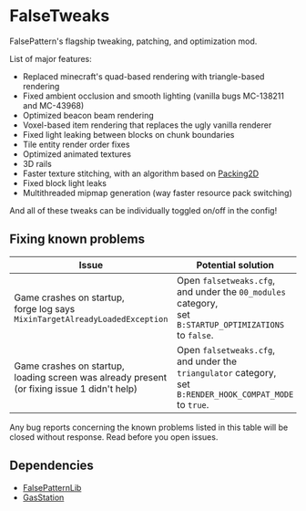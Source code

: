 # FalseTweaks

FalsePattern's flagship tweaking, patching, and optimization mod.

List of major features:
- Replaced minecraft's quad-based rendering with triangle-based rendering
- Fixed ambient occlusion and smooth lighting (vanilla bugs MC-138211 and MC-43968)
- Optimized beacon beam rendering
- Voxel-based item rendering that replaces the ugly vanilla renderer
- Fixed light leaking between blocks on chunk boundaries
- Tile entity render order fixes
- Optimized animated textures
- 3D rails
- Faster texture stitching, with an algorithm based on [Packing2D](https://github.com/Sciss/Packing2D)
- Fixed block light leaks
- Multithreaded mipmap generation (way faster resource pack switching)

And all of these tweaks can be individually toggled on/off in the config!

## Fixing known problems
| **Issue**                                                                                      | **Potential solution**                                                                                          |
|------------------------------------------------------------------------------------------------|-----------------------------------------------------------------------------------------------------------------|
| Game crashes on startup,<br>forge log says `MixinTargetAlreadyLoadedException`                 | Open `falsetweaks.cfg`,<br>and under the `00_modules` category,<br>set `B:STARTUP_OPTIMIZATIONS` to `false`.    |
| Game crashes on startup,<br>loading screen was already present (or fixing issue 1 didn't help) | Open `falsetweaks.cfg`,<br>and under the `triangulator` category,<br>set `B:RENDER_HOOK_COMPAT_MODE` to `true`. |

Any bug reports concerning the known problems listed in this table will be closed without response. Read before you open issues.

## Dependencies
- [FalsePatternLib](https://github.com/FalsePattern/FalsePatternLib)
- [GasStation](https://github.com/FalsePattern/GasStation)
